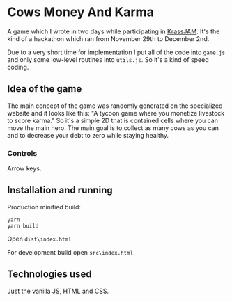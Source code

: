 # Cows Money And Karma

A game which I wrote in two days while participating in [KrassJAM](https://itch.io/jam/krassjam11). It's the kind of a hackathon which ran from November 29th to December 2nd.

Due to a very short time for implementation I put all of the code into `game.js` and only some low-level routines into `utils.js`. So it's a kind of speed coding.

## Idea of the game

The main concept of the game was randomly generated on the specialized website and it looks like this: "A tycoon game where you monetize livestock to score karma." So it's a simple 2D that is contained cells where you can move the main hero. The main goal is to collect as many cows as you can and to decrease your debt to zero while staying healthy.

### Controls

Arrow keys.

## Installation and running

Production minified build:
```
yarn
yarn build
```
Open `dist\index.html`

For development build open `src\index.html`

## Technologies used

Just the vanilla JS, HTML and CSS.